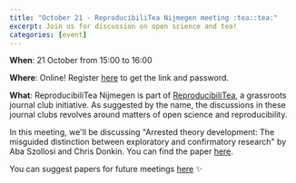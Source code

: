 ```yaml
---
title: "October 21 - ReproducibiliTea Nijmegen meeting :tea::tea:"
excerpt: Join us for discussion on open science and tea!
categories: [event]
---
```


**When**: 21 October from 15:00 to 16:00

**Where**: Online! Register [here](https://forms.gle/c9qDfFPHu47Lz3vG9) to get the link and password.

**What**: ReproducibiliTea Nijmegen is part of [ReproducibiliTea](https://reproducibilitea.org/), a grassroots journal club initiative.
As suggested by the name, the discussions in these journal clubs revolves around matters of open science and reproducibility.

In this meeting, we'll be discussing "Arrested theory development: The misguided distinction between exploratory and confirmatory research" by Aba Szollosi and Chris Donkin.
You can find the paper [here](https://psyarxiv.com/suzej/).

You can suggest papers for future meetings [here](https://docs.google.com/spreadsheets/d/1efHsgzEu9OqKNRk9EARDNL3gBfsPNRgbdt7-PhfWS-U/edit#gid=350301351) :sparkles:
